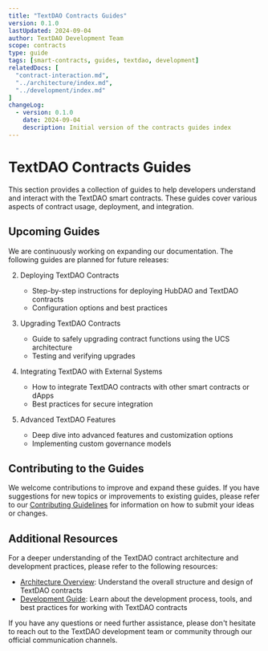 ```yaml
---
title: "TextDAO Contracts Guides"
version: 0.1.0
lastUpdated: 2024-09-04
author: TextDAO Development Team
scope: contracts
type: guide
tags: [smart-contracts, guides, textdao, development]
relatedDocs: [
  "contract-interaction.md",
  "../architecture/index.md",
  "../development/index.md"
]
changeLog:
  - version: 0.1.0
    date: 2024-09-04
    description: Initial version of the contracts guides index
---
```


# TextDAO Contracts Guides

This section provides a collection of guides to help developers understand and interact with the TextDAO smart contracts. These guides cover various aspects of contract usage, deployment, and integration.

## Upcoming Guides

We are continuously working on expanding our documentation. The following guides are planned for future releases:

2. Deploying TextDAO Contracts
   - Step-by-step instructions for deploying HubDAO and TextDAO contracts
   - Configuration options and best practices

3. Upgrading TextDAO Contracts
   - Guide to safely upgrading contract functions using the UCS architecture
   - Testing and verifying upgrades

4. Integrating TextDAO with External Systems
   - How to integrate TextDAO contracts with other smart contracts or dApps
   - Best practices for secure integration

5. Advanced TextDAO Features
   - Deep dive into advanced features and customization options
   - Implementing custom governance models

## Contributing to the Guides

We welcome contributions to improve and expand these guides. If you have suggestions for new topics or improvements to existing guides, please refer to our [Contributing Guidelines](../../../../CONTRIBUTING.md) for information on how to submit your ideas or changes.

## Additional Resources

For a deeper understanding of the TextDAO contract architecture and development practices, please refer to the following resources:

- [Architecture Overview](../architecture/index.md): Understand the overall structure and design of TextDAO contracts
- [Development Guide](../development/index.md): Learn about the development process, tools, and best practices for working with TextDAO contracts

If you have any questions or need further assistance, please don't hesitate to reach out to the TextDAO development team or community through our official communication channels.
